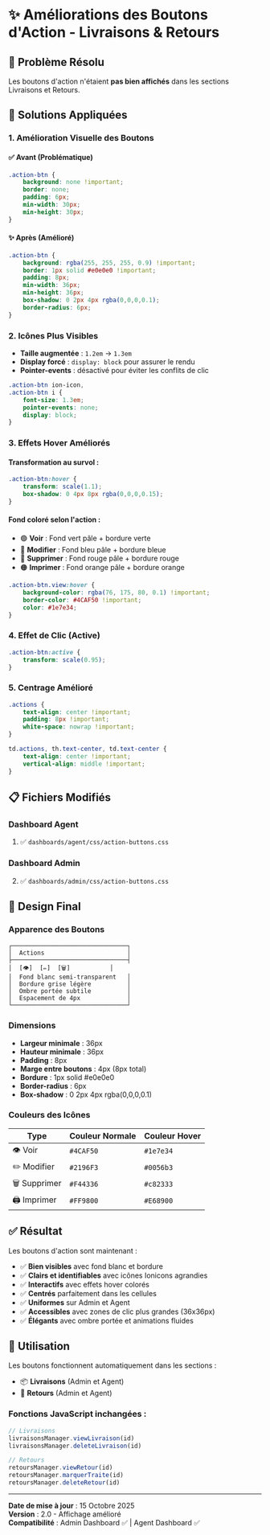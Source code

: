 # ✨ Améliorations des Boutons d'Action - Livraisons & Retours

## 🎯 Problème Résolu
Les boutons d'action n'étaient **pas bien affichés** dans les sections Livraisons et Retours.

## 🔧 Solutions Appliquées

### 1. **Amélioration Visuelle des Boutons**

#### ✅ Avant (Problématique)
```css
.action-btn {
    background: none !important;
    border: none;
    padding: 6px;
    min-width: 30px;
    min-height: 30px;
}
```

#### ✨ Après (Amélioré)
```css
.action-btn {
    background: rgba(255, 255, 255, 0.9) !important;
    border: 1px solid #e0e0e0 !important;
    padding: 8px;
    min-width: 36px;
    min-height: 36px;
    box-shadow: 0 2px 4px rgba(0,0,0,0.1);
    border-radius: 6px;
}
```

### 2. **Icônes Plus Visibles**

- **Taille augmentée** : `1.2em` → `1.3em`
- **Display forcé** : `display: block` pour assurer le rendu
- **Pointer-events** : désactivé pour éviter les conflits de clic

```css
.action-btn ion-icon,
.action-btn i {
    font-size: 1.3em;
    pointer-events: none;
    display: block;
}
```

### 3. **Effets Hover Améliorés**

#### Transformation au survol :
```css
.action-btn:hover {
    transform: scale(1.1);
    box-shadow: 0 4px 8px rgba(0,0,0,0.15);
}
```

#### Fond coloré selon l'action :
- 🟢 **Voir** : Fond vert pâle + bordure verte
- 🔵 **Modifier** : Fond bleu pâle + bordure bleue
- 🔴 **Supprimer** : Fond rouge pâle + bordure rouge
- 🟠 **Imprimer** : Fond orange pâle + bordure orange

```css
.action-btn.view:hover {
    background-color: rgba(76, 175, 80, 0.1) !important;
    border-color: #4CAF50 !important;
    color: #1e7e34;
}
```

### 4. **Effet de Clic (Active)**

```css
.action-btn:active {
    transform: scale(0.95);
}
```

### 5. **Centrage Amélioré**

```css
.actions {
    text-align: center !important;
    padding: 8px !important;
    white-space: nowrap !important;
}

td.actions, th.text-center, td.text-center {
    text-align: center !important;
    vertical-align: middle !important;
}
```

## 📋 Fichiers Modifiés

### Dashboard Agent
1. ✅ `dashboards/agent/css/action-buttons.css`

### Dashboard Admin
2. ✅ `dashboards/admin/css/action-buttons.css`

## 🎨 Design Final

### Apparence des Boutons
```
┌────────────────────────────────┐
│  Actions                       │
├────────────────────────────────┤
│  [👁️]  [✏️]  [🗑️]           │
│  Fond blanc semi-transparent   │
│  Bordure grise légère          │
│  Ombre portée subtile          │
│  Espacement de 4px             │
└────────────────────────────────┘
```

### Dimensions
- **Largeur minimale** : 36px
- **Hauteur minimale** : 36px
- **Padding** : 8px
- **Marge entre boutons** : 4px (8px total)
- **Bordure** : 1px solid #e0e0e0
- **Border-radius** : 6px
- **Box-shadow** : 0 2px 4px rgba(0,0,0,0.1)

### Couleurs des Icônes
| Type      | Couleur Normale | Couleur Hover |
|-----------|----------------|---------------|
| 👁️ Voir   | `#4CAF50`      | `#1e7e34`    |
| ✏️ Modifier | `#2196F3`      | `#0056b3`    |
| 🗑️ Supprimer | `#F44336`      | `#c82333`    |
| 🖨️ Imprimer | `#FF9800`      | `#E68900`    |

## ✅ Résultat

Les boutons d'action sont maintenant :
- ✅ **Bien visibles** avec fond blanc et bordure
- ✅ **Clairs et identifiables** avec icônes Ionicons agrandies
- ✅ **Interactifs** avec effets hover colorés
- ✅ **Centrés** parfaitement dans les cellules
- ✅ **Uniformes** sur Admin et Agent
- ✅ **Accessibles** avec zones de clic plus grandes (36x36px)
- ✅ **Élégants** avec ombre portée et animations fluides

## 🚀 Utilisation

Les boutons fonctionnent automatiquement dans les sections :
- 📦 **Livraisons** (Admin et Agent)
- 🔄 **Retours** (Admin et Agent)

### Fonctions JavaScript inchangées :
```javascript
// Livraisons
livraisonsManager.viewLivraison(id)
livraisonsManager.deleteLivraison(id)

// Retours
retoursManager.viewRetour(id)
retoursManager.marquerTraite(id)
retoursManager.deleteRetour(id)
```

---
**Date de mise à jour** : 15 Octobre 2025  
**Version** : 2.0 - Affichage amélioré  
**Compatibilité** : Admin Dashboard ✅ | Agent Dashboard ✅
